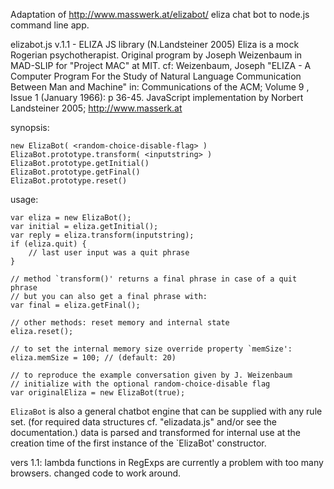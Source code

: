 Adaptation of http://www.masswerk.at/elizabot/ eliza chat bot to node.js command line app.

elizabot.js v.1.1 - ELIZA JS library (N.Landsteiner 2005)
Eliza is a mock Rogerian psychotherapist.
Original program by Joseph Weizenbaum in MAD-SLIP for "Project MAC" at MIT.
cf: Weizenbaum, Joseph "ELIZA - A Computer Program For the Study of Natural Language
		Communication Between Man and Machine"
		in: Communications of the ACM; Volume 9 , Issue 1 (January 1966): p 36-45.
JavaScript implementation by Norbert Landsteiner 2005; <http://www.masserk.at>

synopsis:

	new ElizaBot( <random-choice-disable-flag> )
	ElizaBot.prototype.transform( <inputstring> )
	ElizaBot.prototype.getInitial()
	ElizaBot.prototype.getFinal()
	ElizaBot.prototype.reset()

usage:

	var eliza = new ElizaBot();
	var initial = eliza.getInitial();
	var reply = eliza.transform(inputstring);
	if (eliza.quit) {
		// last user input was a quit phrase
	}

	// method `transform()' returns a final phrase in case of a quit phrase
	// but you can also get a final phrase with:
	var final = eliza.getFinal();

	// other methods: reset memory and internal state
	eliza.reset();

	// to set the internal memory size override property `memSize':
	eliza.memSize = 100; // (default: 20)

	// to reproduce the example conversation given by J. Weizenbaum
	// initialize with the optional random-choice-disable flag
	var originalEliza = new ElizaBot(true);

`ElizaBot` is also a general chatbot engine that can be supplied with any rule set.
(for required data structures cf. "elizadata.js" and/or see the documentation.)
data is parsed and transformed for internal use at the creation time of the
first instance of the `ElizaBot' constructor.

vers 1.1: lambda functions in RegExps are currently a problem with too many browsers.
					changed code to work around.